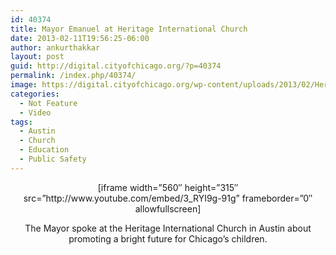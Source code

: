 ```yaml
---
id: 40374
title: Mayor Emanuel at Heritage International Church
date: 2013-02-11T19:56:25-06:00
author: ankurthakkar
layout: post
guid: http://digital.cityofchicago.org/?p=40374
permalink: /index.php/40374/
image: https://digital.cityofchicago.org/wp-content/uploads/2013/02/Heritage.png
categories:
  - Not Feature
  - Video
tags:
  - Austin
  - Church
  - Education
  - Public Safety
---
```

<p style="text-align: center;">
  [iframe width=&#8221;560&#8243; height=&#8221;315&#8243; src=&#8221;http://www.youtube.com/embed/3_RYI9g-91g&#8221; frameborder=&#8221;0&#8243; allowfullscreen]
</p>

<p style="text-align: center;">
  The Mayor spoke at the Heritage International Church in Austin about promoting a bright future for Chicago&#8217;s children.
</p>